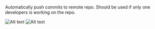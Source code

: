 Automatically push commits to remote repo. Should be used if only one developers is working on the repo.

![Alt text](https://media.giphy.com/media/xUOrwfY0FtKugLjjoc/giphy.gif "Demo")
![Alt text](https://media.giphy.com/media/3ohryiboS3XULN41Pi/giphy.gif "Demo With Commits")

